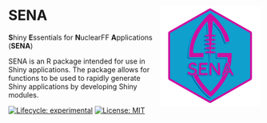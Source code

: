 
# SENA <img src="man/logo/logo.png" align="right" height="200" alt="" />

**S**hiny **E**ssentials for **N**uclearFF **A**pplications (**SENA**)

SENA is an R package intended for use in Shiny applications. 
The package allows for functions to be used to rapidly generate Shiny applications by developing Shiny modules.


<!-- badges: start -->
[![Lifecycle: experimental](https://img.shields.io/badge/lifecycle-experimental-orange.svg)](https://lifecycle.r-lib.org/articles/stages.html#experimental)
[![License: MIT](https://img.shields.io/badge/License-MIT-yellow.svg)](https://opensource.org/licenses/MIT)
